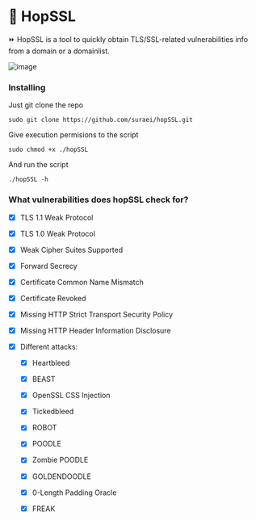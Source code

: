 # 🐰 HopSSL

:fast_forward: HopSSL is a tool to quickly obtain TLS/SSL-related vulnerabilities info from a domain or a domainlist.


![image](https://user-images.githubusercontent.com/25567768/205352166-f30c35ac-00a8-4272-80be-9261ca4fbb21.png)


### Installing

Just git clone the repo

    sudo git clone https://github.com/suraei/hopSSL.git


Give execution permisions to the script

    sudo chmod +x ./hopSSL

And run the script

    ./hopSSL -h


### What vulnerabilities does hopSSL check for?


- [x] TLS 1.1 Weak Protocol

- [x] TLS 1.0 Weak Protocol

- [x] Weak Cipher Suites Supported

- [x] Forward Secrecy

- [x] Certificate Common Name Mismatch

- [x] Certificate Revoked

- [x] Missing HTTP Strict Transport Security Policy

- [x] Missing HTTP Header Information Disclosure

- [x] Different attacks:
    
    - [x] Heartbleed
    - [x] BEAST
    - [x] OpenSSL CSS Injection
    - [x] Tickedbleed
    - [x] ROBOT
    - [x] POODLE
    - [x] Zombie POODLE
    - [x] GOLDENDOODLE
    - [x] 0-Length Padding Oracle
    - [x] FREAK









